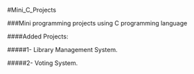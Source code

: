 #Mini_C_Projects

###Mini programming projects using C programming language

####Added Projects:

#####1- Library Management System.

#####2- Voting System.
